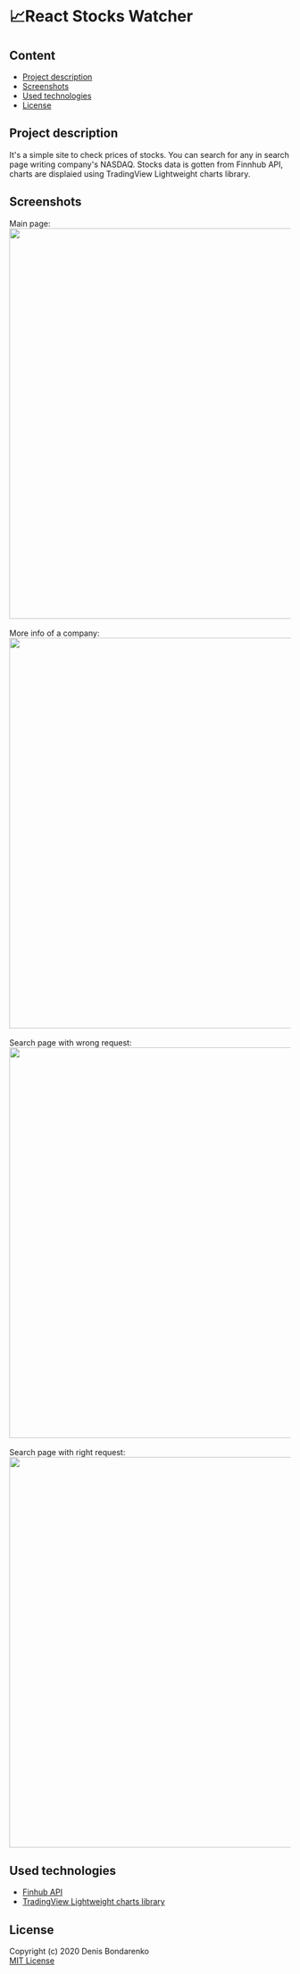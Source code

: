 # 📈React Stocks Watcher

## Content
- [Project description](#project-description)
- [Screenshots](#screenshots)
- [Used technologies](#used-technologies)
- [License](#license)

## Project description
It's a simple site to check prices of stocks. You can search for any in search page writing company's NASDAQ. Stocks data is gotten from Finnhub API, charts are displaied using TradingView Lightweight charts library.

## Screenshots
Main page: <br/>
<img src="https://i.imgur.com/v8YzQXd.png" width="700"> <br/>
<br/>
More info of a company: <br/>
<img src="https://i.imgur.com/K5zeSjR.png" width="700"> <br/>
<br/>
Search page with wrong request: <br/>
<img src="https://i.imgur.com/dgL6A3L.png" width="700"> <br/>
<br/>
Search page with right request: <br/>
<img src="https://i.imgur.com/uNEnQgS.png" width="700"> <br/>

## Used technologies
- <a href="https://finnhub.io">Finhub API</a>
- <a href="https://www.tradingview.com/lightweight-charts/">TradingView Lightweight charts library</a>

## License
Copyright (c) 2020 Denis Bondarenko </br>
[MIT License](./LICENSE)
